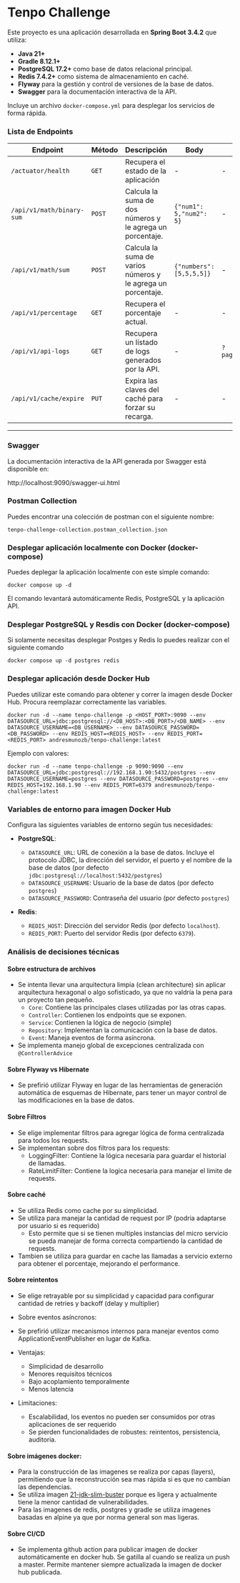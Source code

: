 # Tenpo Challenge
Este proyecto es una aplicación desarrollada en **Spring Boot 3.4.2** que utiliza:
- **Java 21+**
- **Gradle 8.12.1+**
- **PostgreSQL 17.2+** como base de datos relacional principal.
- **Redis 7.4.2+** como sistema de almacenamiento en caché.
- **Flyway** para la gestión y control de versiones de la base de datos.
- **Swagger** para la documentación interactiva de la API.

Incluye un archivo ```docker-compose.yml``` para desplegar los servicios de forma rápida.

### **Lista de Endpoints**

| **Endpoint**              | **Método** | **Descripción**                                              | **Body**                 | **Params**         |
|---------------------------|------------|--------------------------------------------------------------|--------------------------|--------------------|
| `/actuator/health`        | `GET`      | Recupera el estado de la aplicación                          | -                        | -                  |
| `/api/v1/math/binary-sum` | `POST`     | Calcula la suma de dos números y le agrega un porcentaje.    | `{"num1": 5,"num2": 5}`  | -                  |
| `/api/v1/math/sum`        | `POST`     | Calcula la suma de varios números y le agrega un porcentaje. | `{"numbers": [5,5,5,5]}` | -                  |
| `/api/v1/percentage`      | `GET`      | Recupera el porcentaje actual.                               | -                        | -                  |
| `/api/v1/api-logs`        | `GET`      | Recupera un listado de logs generados por la API.            | -                        | `?page=27&size=10` |
| `/api/v1/cache/expire`    | `PUT`      | Expira las claves del caché para forzar su recarga.          | -                        | -                  |

---

### Swagger

La documentación interactiva de la API generada por Swagger está disponible en:

http://localhost:9090/swagger-ui.html

### Postman Collection

Puedes encontrar una colección de postman con el siguiente nombre:

```tenpo-challenge-collection.postman_collection.json ```

### Desplegar aplicación localmente con Docker (docker-compose)

Puedes deplegar la aplicación localmente con este simple comando:
```
docker compose up -d
```
El comando levantará automáticamente Redis, PostgreSQL y la aplicación API.

### Desplegar PostgreSQL y Resdis con Docker (docker-compose)

Si solamente necesitas desplegar Postges y Redis lo puedes realizar con el siguiente comando
```
docker compose up -d postgres redis
```

### Desplegar aplicación desde Docker Hub
Puedes utilizar este comando para obtener y correr la imagen desde Docker Hub.
Procura reemplazar correctamente las variables.

```
docker run -d --name tenpo-challenge -p <HOST_PORT>:9090 --env DATASOURCE_URL=jdbc:postgresql://<DB_HOST>:<DB_PORT>/<DB_NAME> --env DATASOURCE_USERNAME=<DB_USERNAME> --env DATASOURCE_PASSWORD=<DB_PASSWORD> --env REDIS_HOST=<REDIS_HOST> --env REDIS_PORT=<REDIS_PORT> andresmunozb/tenpo-challenge:latest
```
Ejemplo con valores:

```
docker run -d --name tenpo-challenge -p 9090:9090 --env DATASOURCE_URL=jdbc:postgresql://192.168.1.90:5432/postgres --env DATASOURCE_USERNAME=postgres --env DATASOURCE_PASSWORD=postgres --env REDIS_HOST=192.168.1.90 --env REDIS_PORT=6379 andresmunozb/tenpo-challenge:latest
```

### Variables de entorno para imagen Docker Hub

Configura las siguientes variables de entorno según tus necesidades:

- **PostgreSQL**:
  - `DATASOURCE_URL`: URL de conexión a la base de datos. Incluye el protocolo JDBC, la dirección del servidor, el puerto y el nombre de la base de datos (por defecto ```jdbc:postgresql://localhost:5432/postgres```)
  - `DATASOURCE_USERNAME`: Usuario de la base de datos (por defecto ```postgres```)
  - `DATASOURCE_PASSWORD`: Contraseña del usuario (por defecto ```postgres```)

- **Redis**:
  - `REDIS_HOST`: Dirección del servidor Redis (por defecto `localhost`).
  - `REDIS_PORT`: Puerto del servidor Redis (por defecto `6379`).


### Análisis de decisiones técnicas

#### Sobre estructura de archivos
  * Se intenta llevar una arquitectura limpia (clean architecture) sin aplicar arquitectura hexagonal o algo sofisticado, ya que no valdría la pena para un proyecto tan pequeño.
    * `Core`: Contiene las principales clases utilizadas por las otras capas.
    * `Controller`: Contienen los endpoints que se exponen.
    * `Service`: Contienen la lógica de negocio (simple)
    * `Repository`: Implementan la comunicación con la base de datos.
    * `Event`: Maneja eventos de forma asíncrona.
  * Se  implementa manejo global de excepciones centralizada con `@ControllerAdvice`

#### Sobre Flyway vs Hibernate
  * Se prefirió utilizar Flyway en lugar de las herramientas de generación automática de esquemas de Hibernate, pars tener un mayor control de las modificaciones en la base de datos.

#### Sobre Filtros
  * Se elige implementar filtros para agregar lógica de forma centralizada para todos los requests.
  * Se implementan sobre dos filtros para los requests:
    * LoggingFilter: Contiene la lógica necesaria para guardar el historial de llamadas.
    * RateLimitFilter: Contiene la logica necesaria para manejar el limite de requests.

#### Sobre caché
  * Se utiliza Redis como cache por su simplicidad.
  * Se utiliza para manejar la cantidad de request por IP (podria adaptarse por usuario si es requerido)
    * Esto permite que si se tienen multiples instancias del micro servicio se pueda manejar de forma correcta compartiendo la cantidad de requests.
  * Tambien se utiliza para guardar en cache las llamadas a servicio externo para obtener el porcentaje, mejorando el performance.

#### Sobre reintentos
* Se elige retrayable por su simplicidad y capacidad para configurar cantidad de retries y backoff (delay y multiplier)

* Sobre eventos asíncronos:
* Se prefirió utilizar mecanismos internos para manejar eventos como ApplicationEventPublisher en lugar de Kafka.
* Ventajas:
  * Simplicidad de desarrollo
  * Menores requisitos técnicos
  * Bajo acoplamiento temporalmente
  * Menos latencia
* Limitaciones:
  * Escalabilidad, los eventos no pueden ser consumidos por otras aplicaciones de ser requerido
  * Se pierden funcionalidades de robustes: reintentos, persistencia, auditoria.

#### Sobre imágenes docker:
* Para la construcción de las imagenes se realiza por capas (layers), permitiendo que la reconstrucción sea mas rápida si es que no cambian las dependencias.
* Se utiliza imagen [21-jdk-slim-buster](https://hub.docker.com/layers/library/openjdk/21-jdk-slim-buster/images/sha256-4d4212d0216b3846a3afa1b65de764f4a76313ab8753e3c05590f187b2c253ee) porque es ligera y actualmente tiene la menor cantidad de vulnerabilidades.
* Para las imagenes de redis, postgres y gradle se utiliza imagenes basadas en alpine ya que por norma general son mas ligeras.

#### Sobre CI/CD
* Se implementa github action para publicar imagen de docker automáticamente en docker hub. Se gatilla al cuando se realiza un push a master. Permite mantener siempre actualizada la imagen de docker hub publicada.


